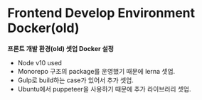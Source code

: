 # Frontend Develop Environment Docker(old)
**프론트 개발 환경(old) 셋업 Docker 설정**

- Node v10 used
- Monorepo 구조의 package를 운영했기 때문에 lerna 셋업.
- Gulp로 build하는 case가 있어서 추가 셋업.
- Ubuntu에서 puppeteer을 사용하기 때문에 추가 라이브러리 셋업.
